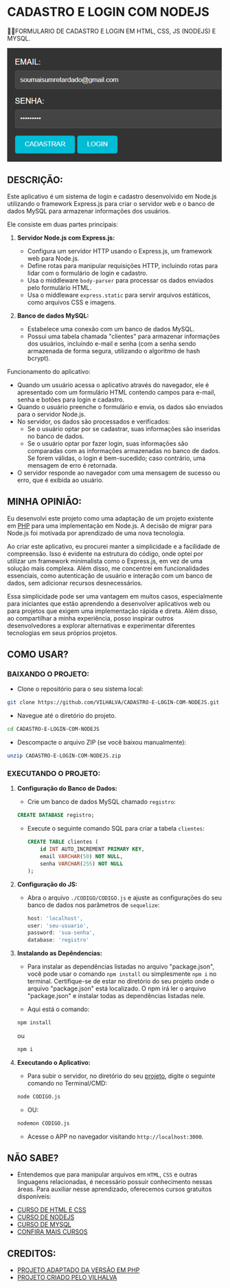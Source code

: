 # CADASTRO E LOGIN COM NODEJS
👨‍🏫FORMULARIO DE CADASTRO E LOGIN EM HTML, CSS, JS (NODEJS) E MYSQL.

<img src="FOTO.png" align="center" width="500"> <br> 

## DESCRIÇÃO:
Este aplicativo é um sistema de login e cadastro desenvolvido em Node.js utilizando o framework Express.js para criar o servidor web e o banco de dados MySQL para armazenar informações dos usuários.

Ele consiste em duas partes principais:

1. **Servidor Node.js com Express.js:**
   - Configura um servidor HTTP usando o Express.js, um framework web para Node.js.
   - Define rotas para manipular requisições HTTP, incluindo rotas para lidar com o formulário de login e cadastro.
   - Usa o middleware `body-parser` para processar os dados enviados pelo formulário HTML.
   - Usa o middleware `express.static` para servir arquivos estáticos, como arquivos CSS e imagens.

2. **Banco de dados MySQL:**
   - Estabelece uma conexão com um banco de dados MySQL.
   - Possui uma tabela chamada "clientes" para armazenar informações dos usuários, incluindo e-mail e senha (com a senha sendo armazenada de forma segura, utilizando o algoritmo de hash bcrypt).

Funcionamento do aplicativo:
- Quando um usuário acessa o aplicativo através do navegador, ele é apresentado com um formulário HTML contendo campos para e-mail, senha e botões para login e cadastro.
- Quando o usuário preenche o formulário e envia, os dados são enviados para o servidor Node.js.
- No servidor, os dados são processados e verificados:
  - Se o usuário optar por se cadastrar, suas informações são inseridas no banco de dados.
  - Se o usuário optar por fazer login, suas informações são comparadas com as informações armazenadas no banco de dados. Se forem válidas, o login é bem-sucedido; caso contrário, uma mensagem de erro é retornada.
- O servidor responde ao navegador com uma mensagem de sucesso ou erro, que é exibida ao usuário.

## MINHA OPINIÃO:
Eu desenvolvi este projeto como uma adaptação de um projeto existente em [PHP](https://github.com/VILHALVA/CADASTRO-E-LOGIN-COM-PHP) para uma implementação em Node.js. A decisão de migrar para Node.js foi motivada por aprendizado de uma nova tecnologia.

Ao criar este aplicativo, eu procurei manter a simplicidade e a facilidade de compreensão. Isso é evidente na estrutura do código, onde optei por utilizar um framework minimalista como o Express.js, em vez de uma solução mais complexa. Além disso, me concentrei em funcionalidades essenciais, como autenticação de usuário e interação com um banco de dados, sem adicionar recursos desnecessários.

Essa simplicidade pode ser uma vantagem em muitos casos, especialmente para iniciantes que estão aprendendo a desenvolver aplicativos web ou para projetos que exigem uma implementação rápida e direta. Além disso, ao compartilhar a minha experiência, posso inspirar outros desenvolvedores a explorar alternativas e experimentar diferentes tecnologias em seus próprios projetos.

## COMO USAR?
### BAIXANDO O PROJETO:
* Clone o repositório para o seu sistema local:

```bash
git clone https://github.com/VILHALVA/CADASTRO-E-LOGIN-COM-NODEJS.git
```

* Navegue até o diretório do projeto.

```bash
cd CADASTRO-E-LOGIN-COM-NODEJS
```

* Descompacte o arquivo ZIP (se você baixou manualmente):

```bash
unzip CADASTRO-E-LOGIN-COM-NODEJS.zip
```

### EXECUTANDO O PROJETO:
1. **Configuração do Banco de Dados:**

   - Crie um banco de dados MySQL chamado `registro`:
   ```sql
   CREATE DATABASE registro;
   ```
   - Execute o seguinte comando SQL para criar a tabela `clientes`:

     ```sql
     CREATE TABLE clientes (
         id INT AUTO_INCREMENT PRIMARY KEY,
         email VARCHAR(50) NOT NULL,
         senha VARCHAR(255) NOT NULL
     );
     ```

2. **Configuração do JS:**

   - Abra o arquivo `./CODIGO/CODIGO.js` e ajuste as configurações do seu banco de dados nos parâmetros de `sequelize`:

     ```javascript
     host: 'localhost',
     user: 'seu-usuario',
     password: 'sua-senha',
     database: 'registro'
     ```

3. **Instalando as Depêndencias:**

   - Para instalar as dependências listadas no arquivo "package.json", você pode usar o comando `npm install` ou simplesmente `npm i` no terminal. Certifique-se de estar no diretório do seu projeto onde o arquivo "package.json" está localizado. O npm irá ler o arquivo "package.json" e instalar todas as dependências listadas nele. 

   - Aqui está o comando:

   ```bash
   npm install
   ```

   ou

   ```bash
   npm i
   ```

4. **Executando o Aplicativo:**

   - Para subir o servidor, no diretório do seu [projeto](./CODIGO/CODIGO.js), digite o seguinte comando no Terminal/CMD:
   ```bash
   node CODIGO.js
   ```
   - OU:
   ```bash
   nodemon CODIGO.js
   ```

   - Acesse o APP no navegador visitando `http://localhost:3000`.

## NÃO SABE?
- Entendemos que para manipular arquivos em `HTML`, `CSS` e outras linguagens relacionadas, é necessário possuir conhecimento nessas áreas. Para auxiliar nesse aprendizado, oferecemos cursos gratuitos disponíveis:
* [CURSO DE HTML E CSS](https://github.com/VILHALVA/CURSO-DE-HTML-E-CSS)
* [CURSO DE NODEJS](https://github.com/VILHALVA/CURSO-DE-NODEJS)
* [CURSO DE MYSQL](https://github.com/VILHALVA/CURSO-DE-MYSQL)
* [CONFIRA MAIS CURSOS](https://github.com/VILHALVA?tab=repositories&q=+topic:CURSO)

## CREDITOS:
- [PROJETO ADAPTADO DA VERSÃO EM PHP](https://github.com/VILHALVA/CADASTRO-E-LOGIN-COM-PHP)
- [PROJETO CRIADO PELO VILHALVA](https://github.com/VILHALVA)




